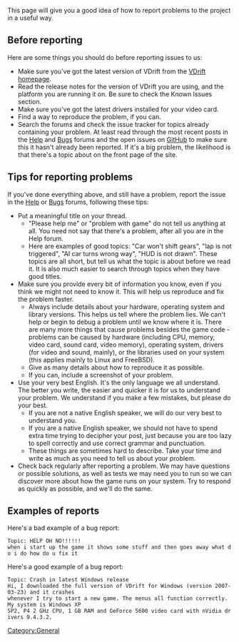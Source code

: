 This page will give you a good idea of how to report problems to the project in a useful way.

Before reporting
----------------

Here are some things you should do before reporting issues to us:

-   Make sure you've got the latest version of VDrift from the [VDrift homepage](http://vdrift.net/).
-   Read the release notes for the version of VDrift you are using, and the platform you are running it on. Be sure to check the Known Issues section.
-   Make sure you've got the latest drivers installed for your video card.
-   Find a way to reproduce the problem, if you can.
-   Search the forums and check the issue tracker for topics already containing your problem. At least read through the most recent posts in the [Help](http://vdrift.net/Forum/forumdisplay.php?fid=5) and [Bugs](http://vdrift.net/Forum/forumdisplay.php?fid=7) forums and the open issues on [GitHub](https://github.com/VDrift/vdrift/issues) to make sure this it hasn't already been reported. If it's a big problem, the likelihood is that there's a topic about on the front page of the site.

Tips for reporting problems
---------------------------

If you've done everything above, and still have a problem, report the issue in the [Help](http://vdrift.net/Forum/forumdisplay.php?fid=5) or [Bugs](http://vdrift.net/Forum/forumdisplay.php?fid=7) forums, following these tips:

-   Put a meaningful title on your thread.
    -   "Please help me" or "problem with game" do not tell us anything at all. You need not say that there's a problem, after all you are in the Help forum.
    -   Here are examples of good topics: "Car won't shift gears", "lap is not triggered", "AI car turns wrong way", "HUD is not drawn". These topics are all short, but tell us what the topic is about before we read it. It is also much easier to search through topics when they have good titles.
-   Make sure you provide every bit of information you know, even if you think we might not need to know it. This will help us reproduce and fix the problem faster.
    -   Always include details about your hardware, operating system and library versions. This helps us tell where the problem lies. We can't help or begin to debug a problem until we know where it is. There are many more things that cause problems besides the game code - problems can be caused by hardware (including CPU, memory, video card, sound card, video memory), operating system, drivers (for video and sound, mainly), or the libraries used on your system (this applies mainly to Linux and FreeBSD).
    -   Give as many details about how to reproduce it as possible.
    -   If you can, include a screenshot of your problem.
-   Use your very best English. It's the only language we all understand. The better you write, the easier and quicker it is for us to understand your problem. We understand if you make a few mistakes, but please do your best.
    -   If you are not a native English speaker, we will do our very best to understand you.
    -   If you are a native English speaker, we should not have to spend extra time trying to decipher your post, just because you are too lazy to spell correctly and use correct grammar and punctuation.
    -   These things are sometimes hard to describe. Take your time and write as much as you need to tell us about your problem.
-   Check back regularly after reporting a problem. We may have questions or possible solutions, as well as tests we may need you to run so we can discover more about how the game runs on your system. Try to respond as quickly as possible, and we'll do the same.

Examples of reports
-------------------

Here's a bad example of a bug report:

`Topic: HELP OH NO!!!!!!`
`when i start up the game it shows some stuff and then goes away what do i do how do u fix it`

Here's a good example of a bug report:

`Topic: Crash in latest Windows release`
`Hi, I downloaded the full version of VDrift for Windows (version 2007-03-23) and it crashes`
`whenever I try to start a new game. The menus all function correctly. My system is Windows XP`
`SP2, P4 2 GHz CPU, 1 GB RAM and GeForce 5600 video card with nVidia drivers 9.4.3.2.`

<Category:General>
